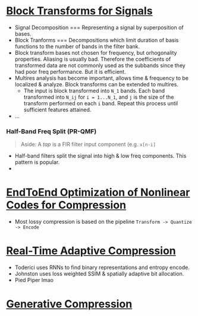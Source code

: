 # [Block Transforms for Signals](https://web.njit.edu/~akansu/PAPERS/Akansu-LiuOnSignalDecomposition-SPIE-OptEngJuly1991.pdf)
  - Signal Decomposition === Representing a signal by superposition of bases.
  - Block Tranforms === Decompositions which limit duration of basis functions to the number of bands in the filter bank.
  - Block transform bases not chosen for frequency, but orhogonality properties. Aliasing is usually bad. Therefore the coefficients of transformed data are not commonly used as the subbands since they had poor freq performance. But it is efficient.
  - Multires analysis has become important, allows time & frequency to be localized & analyze. Block transforms can be extended to multires.
    - The input is block transformed into `N_1` bands. Each band transformed into `N_ij` for `i = 1...N_1`, and `j` is the size of the transform performed on each `i` band. Repeat this process until sufficient features attained.
  - ...

### Half-Band Freq Split (PR-QMF)
> Aside: A *tap* is a FIR filter input component (e.g. `x[n-i]`

  - Half-band filters split the signal into high & low freq components. This pattern is popular.
  - 
# [EndToEnd Optimization of Nonlinear Codes for Compression](https://arxiv.org/pdf/1607.05006.pdf)
  - Most lossy compression is based on the pipeline `Transform -> Quantize -> Encode`

# [Real-Time Adaptive Compression](https://arxiv.org/pdf/1705.05823.pdf)
  - Toderici uses RNNs to find binary representations and entropy encode.
  - Johnston uses loss weighted SSIM & spatially adaptive bit allocation.
  - Pied Piper lmao

# [Generative Compression](https://arxiv.org/pdf/1703.01467.pdf)

